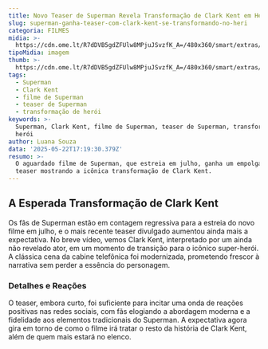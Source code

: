 ```yaml
---
title: Novo Teaser de Superman Revela Transformação de Clark Kent em Herói
slug: superman-ganha-teaser-com-clark-kent-se-transformando-no-heri
categoria: FILMES
midia: >-
  https://cdn.ome.lt/R7dDVB5gdZFUlw8MPjuJSvzfK_A=/480x360/smart/extras/conteudos/omelete_THUMB_-_2025-05-22T132402.915.png
tipoMidia: imagem
thumb: >-
  https://cdn.ome.lt/R7dDVB5gdZFUlw8MPjuJSvzfK_A=/480x360/smart/extras/conteudos/omelete_THUMB_-_2025-05-22T132402.915.png
tags:
  - Superman
  - Clark Kent
  - filme de Superman
  - teaser de Superman
  - transformação de herói
keywords: >-
  Superman, Clark Kent, filme de Superman, teaser de Superman, transformação de
  herói
author: Luana Souza
data: '2025-05-22T17:19:30.379Z'
resumo: >-
  O aguardado filme de Superman, que estreia em julho, ganha um empolgante
  teaser mostrando a icônica transformação de Clark Kent.
---
```


## A Esperada Transformação de Clark Kent

Os fãs de Superman estão em contagem regressiva para a estreia do novo filme em julho, e o mais recente teaser divulgado aumentou ainda mais a expectativa. No breve vídeo, vemos Clark Kent, interpretado por um ainda não revelado ator, em um momento de transição para o icônico super-herói. A clássica cena da cabine telefônica foi modernizada, prometendo frescor à narrativa sem perder a essência do personagem.

### Detalhes e Reações

O teaser, embora curto, foi suficiente para incitar uma onda de reações positivas nas redes sociais, com fãs elogiando a abordagem moderna e a fidelidade aos elementos tradicionais do Superman. A expectativa agora gira em torno de como o filme irá tratar o resto da história de Clark Kent, além de quem mais estará no elenco.
